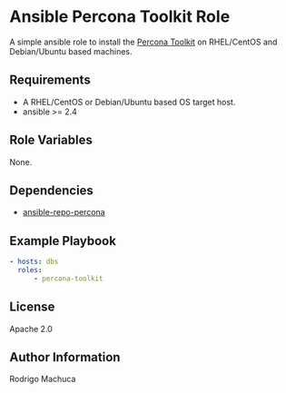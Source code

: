 Ansible Percona Toolkit Role
============================

A simple ansible role to install the [Percona Toolkit](https://www.percona.com/software/database-tools/percona-toolkit) on RHEL/CentOS and Debian/Ubuntu based machines.

Requirements
------------

- A RHEL/CentOS or Debian/Ubuntu based OS target host.
- ansible >= 2.4

Role Variables
--------------

None.

Dependencies
------------

- [ansible-repo-percona](https://github.com/rmachuca89/ansible-repo-percona)

Example Playbook
----------------

```yaml
- hosts: dbs
  roles:
      - percona-toolkit
```

License
-------

Apache 2.0

Author Information
------------------

Rodrigo Machuca
